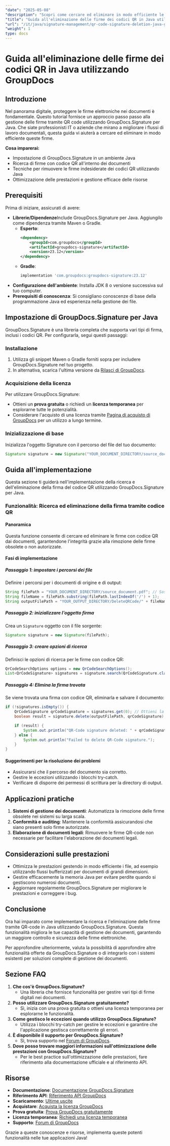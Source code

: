 ```yaml
---
"date": "2025-05-08"
"description": "Scopri come cercare ed eliminare in modo efficiente le firme con codice QR dai documenti utilizzando GroupDocs.Signature per Java. Padroneggia la sicurezza dei documenti con la nostra guida completa."
"title": "Guida all'eliminazione delle firme dei codici QR in Java utilizzando GroupDocs"
"url": "/it/java/signature-management/qr-code-signature-deletion-java-groupdocs/"
"weight": 1
type: docs
---
```

# Guida all'eliminazione delle firme dei codici QR in Java utilizzando GroupDocs

## Introduzione
Nel panorama digitale, proteggere le firme elettroniche nei documenti è fondamentale. Questo tutorial fornisce un approccio passo passo alla gestione delle firme tramite QR code utilizzando GroupDocs.Signature per Java. Che siate professionisti IT o aziende che mirano a migliorare i flussi di lavoro documentali, questa guida vi aiuterà a cercare ed eliminare in modo efficiente queste firme.

**Cosa imparerai:**
- Impostazione di GroupDocs.Signature in un ambiente Java
- Ricerca di firme con codice QR all'interno dei documenti
- Tecniche per rimuovere le firme indesiderate dei codici QR utilizzando Java
- Ottimizzazione delle prestazioni e gestione efficace delle risorse

## Prerequisiti
Prima di iniziare, assicurati di avere:
- **Librerie/Dipendenze**Include GroupDocs.Signature per Java. Aggiungilo come dipendenza tramite Maven o Gradle.
  - **Esperto**:
    ```xml
    <dependency>
        <groupId>com.groupdocs</groupId>
        <artifactId>groupdocs-signature</artifactId>
        <version>23.12</version>
    </dependency>
    ```
  - **Gradle**:
    ```gradle
    implementation 'com.groupdocs:groupdocs-signature:23.12'
    ```
- **Configurazione dell'ambiente**: Installa JDK 8 o versione successiva sul tuo computer.
- **Prerequisiti di conoscenza**: Si consigliano conoscenze di base della programmazione Java ed esperienza nella gestione dei file.

## Impostazione di GroupDocs.Signature per Java
GroupDocs.Signature è una libreria completa che supporta vari tipi di firma, inclusi i codici QR. Per configurarla, segui questi passaggi:

### Installazione
1. Utilizza gli snippet Maven o Gradle forniti sopra per includere GroupDocs.Signature nel tuo progetto.
2. In alternativa, scarica l'ultima versione da [Rilasci di GroupDocs](https://releases.groupdocs.com/signature/java/).

### Acquisizione della licenza
Per utilizzare GroupDocs.Signature:
- Ottieni un **prova gratuita** o richiedi un **licenza temporanea** per esplorarne tutte le potenzialità.
- Considerare l'acquisto di una licenza tramite [Pagina di acquisto di GroupDocs](https://purchase.groupdocs.com/buy) per un utilizzo a lungo termine.

### Inizializzazione di base
Inizializza l'oggetto Signature con il percorso del file del tuo documento:
```java
Signature signature = new Signature("YOUR_DOCUMENT_DIRECTORY/source_document.pdf");
```

## Guida all'implementazione
Questa sezione ti guiderà nell'implementazione della ricerca e dell'eliminazione della firma del codice QR utilizzando GroupDocs.Signature per Java.

### Funzionalità: Ricerca ed eliminazione della firma tramite codice QR
#### Panoramica
Questa funzione consente di cercare ed eliminare le firme con codice QR dai documenti, garantendone l'integrità grazie alla rimozione delle firme obsolete o non autorizzate.

#### Fasi di implementazione
##### Passaggio 1: impostare i percorsi dei file
Definire i percorsi per i documenti di origine e di output:
```java
String filePath = "YOUR_DOCUMENT_DIRECTORY/source_document.pdf"; // Sostituisci con il percorso effettivo
String fileName = filePath.substring(filePath.lastIndexOf('/') + 1);
String outputFilePath = "YOUR_OUTPUT_DIRECTORY/DeleteQRCode/" + fileName;
```
##### Passaggio 2: inizializzare l'oggetto firma
Crea un `Signature` oggetto con il file sorgente:
```java
Signature signature = new Signature(filePath);
```
##### Passaggio 3: creare opzioni di ricerca
Definisci le opzioni di ricerca per le firme con codice QR:
```java
QrCodeSearchOptions options = new QrCodeSearchOptions();
List<QrCodeSignature> signatures = signature.search(QrCodeSignature.class, options);
```
##### Passaggio 4: Elimina la firma trovata
Se viene trovata una firma con codice QR, eliminarla e salvare il documento:
```java
if (!signatures.isEmpty()) {
    QrCodeSignature qrCodeSignature = signatures.get(0); // Ottieni la prima firma trovata
    boolean result = signature.delete(outputFilePath, qrCodeSignature);

    if (result) {
        System.out.println("QR-Code signature deleted: " + qrCodeSignature.getText() + ", Encode Type: " + qrCodeSignature.getEncodeType().getTypeName());
    } else {
        System.out.println("Failed to delete QR-Code signature.");
    }
}
```
#### Suggerimenti per la risoluzione dei problemi
- Assicurarsi che il percorso del documento sia corretto.
- Gestire le eccezioni utilizzando i blocchi try-catch.
- Verificare di disporre dei permessi di scrittura per la directory di output.

## Applicazioni pratiche
1. **Sistemi di gestione dei documenti**: Automatizza la rimozione delle firme obsolete nei sistemi su larga scala.
2. **Conformità e auditing**: Mantenere la conformità assicurandosi che siano presenti solo firme autorizzate.
3. **Elaborazione di documenti legali**: Rimuovere le firme QR-code non necessarie per facilitare l'elaborazione dei documenti legali.

## Considerazioni sulle prestazioni
- Ottimizza le prestazioni gestendo in modo efficiente i file, ad esempio utilizzando flussi bufferizzati per documenti di grandi dimensioni.
- Gestire efficacemente la memoria Java per evitare perdite quando si gestiscono numerosi documenti.
- Aggiornare regolarmente GroupDocs.Signature per migliorare le prestazioni e correggere i bug.

## Conclusione
Ora hai imparato come implementare la ricerca e l'eliminazione delle firme tramite QR-code in Java utilizzando GroupDocs.Signature. Questa funzionalità migliora le tue capacità di gestione dei documenti, garantendo un maggiore controllo e sicurezza delle firme elettroniche.

Per approfondire ulteriormente, valuta la possibilità di approfondire altre funzionalità offerte da GroupDocs.Signature o di integrarlo con i sistemi esistenti per soluzioni complete di gestione dei documenti.

## Sezione FAQ
1. **Che cos'è GroupDocs.Signature?**
   - Una libreria che fornisce funzionalità per gestire vari tipi di firme digitali nei documenti.
2. **Posso utilizzare GroupDocs.Signature gratuitamente?**
   - Sì, inizia con una prova gratuita o ottieni una licenza temporanea per esplorarne le funzionalità.
3. **Come gestisco le eccezioni quando utilizzo GroupDocs.Signature?**
   - Utilizza i blocchi try-catch per gestire le eccezioni e garantire che l'applicazione gestisca correttamente gli errori.
4. **È disponibile il supporto per GroupDocs.Signature?**
   - Sì, trova supporto nel [Forum di GroupDocs](https://forum.groupdocs.com/c/signature/).
5. **Dove posso trovare maggiori informazioni sull'ottimizzazione delle prestazioni con GroupDocs.Signature?**
   - Per le best practice sull'ottimizzazione delle prestazioni, fare riferimento alla documentazione ufficiale e al riferimento API.

## Risorse
- **Documentazione**: [Documentazione GroupDocs.Signature](https://docs.groupdocs.com/signature/java/)
- **Riferimento API**: [Riferimento API GroupDocs](https://reference.groupdocs.com/signature/java/)
- **Scaricamento**: [Ultime uscite](https://releases.groupdocs.com/signature/java/)
- **Acquistare**: [Acquista la licenza GroupDocs](https://purchase.groupdocs.com/buy)
- **Prova gratuita**: [Prova GroupDocs gratuitamente](https://releases.groupdocs.com/signature/java/)
- **Licenza temporanea**: [Richiedi una licenza temporanea](https://purchase.groupdocs.com/temporary-license/)
- **Supporto**: [Forum di GroupDocs](https://forum.groupdocs.com/c/signature/)

Grazie a queste conoscenze e risorse, implementa queste potenti funzionalità nelle tue applicazioni Java!